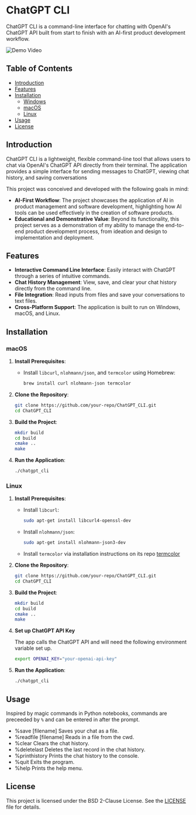 # ChatGPT CLI

ChatGPT CLI is a command-line interface for chatting with OpenAI's ChatGPT API built from start to finish with an AI-first product development workflow.

![Demo Video](assets/demo.apng)

## Table of Contents

- [Introduction](#introduction)
- [Features](#features)
- [Installation](#installation)
  - [Windows](#windows)
  - [macOS](#macos)
  - [Linux](#linux)
- [Usage](#usage)
- [License](#license)

## Introduction

ChatGPT CLI is a lightweight, flexible command-line tool that allows users to chat via OpenAI's ChatGPT API directly from their terminal. The application provides a simple interface for sending messages to ChatGPT, viewing chat history, and saving conversations

This project was conceived and developed with the following goals in mind:

- **AI-First Workflow**: The project showcases the application of AI in product management and software development, highlighting how AI tools can be used effectively in the creation of software products.
- **Educational and Demonstrative Value**: Beyond its functionality, this project serves as a demonstration of my ability to manage the end-to-end product development process, from ideation and design to implementation and deployment.

## Features

- **Interactive Command Line Interface**: Easily interact with ChatGPT through a series of intuitive commands.
- **Chat History Management**: View, save, and clear your chat history directly from the command line.
- **File Integration**: Read inputs from files and save your conversations to text files.
- **Cross-Platform Support**: The application is built to run on Windows, macOS, and Linux.

## Installation

### macOS

1. **Install Prerequisites**:
   - Install `libcurl`, `nlohmann/json`, and `termcolor` using Homebrew:
     ```sh
     brew install curl nlohmann-json termcolor
     ```

2. **Clone the Repository**:
   ```sh
   git clone https://github.com/your-repo/ChatGPT_CLI.git
   cd ChatGPT_CLI
   ```

3. **Build the Project**:
   ```sh
   mkdir build
   cd build
   cmake ..
   make
   ```

4. **Run the Application**:
   ```sh
   ./chatgpt_cli
   ```

### Linux

1. **Install Prerequisites**:
   - Install `libcurl`:
     ```sh
     sudo apt-get install libcurl4-openssl-dev
     ```
   - Install `nlohmann/json`:
     ```sh
     sudo apt-get install nlohmann-json3-dev
     ```
   - Install `termcolor` via installation instructions on its repo [termcolor](https://github.com/ikalnytskyi/termcolor) 

2. **Clone the Repository**:
   ```sh
   git clone https://github.com/your-repo/ChatGPT_CLI.git
   cd ChatGPT_CLI
   ```

3. **Build the Project**:
   ```sh
   mkdir build
   cd build
   cmake ..
   make
   ```

4. **Set up ChatGPT API Key**
   
   The app calls the ChatGPT API and will need the following environment variable set up.
   ```sh
   export OPENAI_KEY="your-openai-api-key"
   ```

5. **Run the Application**:
   ```sh
   ./chatgpt_cli
   ```


## Usage

Inspired by magic commands in Python notebooks, commands are preceeded by `%` and can be entered in after the prompt.

- %save [filename]              Saves your chat as a file.
- %readfile [filename]          Reads in a file from the cwd.
- %clear                        Clears the chat history.
- %deletelast                   Deletes the last record in the chat history.
- %printhistory                 Prints the chat history to the console.
- %quit                         Exits the program.
- %help                         Prints the help menu.


## License

This project is licensed under the BSD 2-Clause License. See the [LICENSE](LICENSE) file for details.
